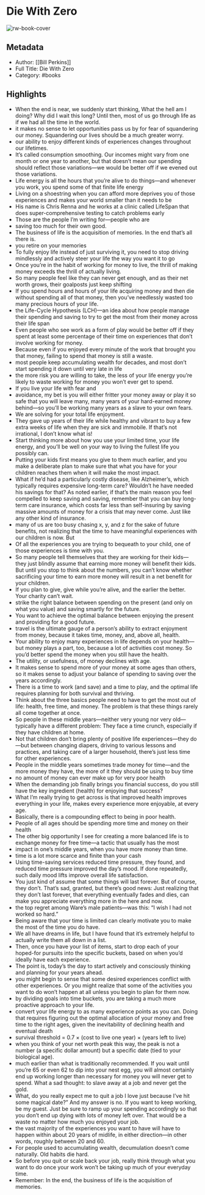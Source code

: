 # Die With Zero

![rw-book-cover](https://is3-ssl.mzstatic.com/image/thumb/Publication114/v4/b2/8b/1b/b28b1b76-5290-e6dc-7af7-3d9c244a45a3/9780358100515_marketingimage.jpg/1400x2105w.jpg)

## Metadata
- Author: [[Bill Perkins]]
- Full Title: Die With Zero
- Category: #books

## Highlights
- When the end is near, we suddenly start thinking, What the hell am I doing? Why did I wait this long? Until then, most of us go through life as if we had all the time in the world.
- it makes no sense to let opportunities pass us by for fear of squandering our money. Squandering our lives should be a much greater worry.
- our ability to enjoy different kinds of experiences changes throughout our lifetimes.
- It’s called consumption smoothing. Our incomes might vary from one month or one year to another, but that doesn’t mean our spending should reflect those variations—we would be better off if we evened out those variations.
- Life energy is all the hours that you’re alive to do things—and whenever you work, you spend some of that finite life energy
- Living on a shoestring when you can afford more deprives you of those experiences and makes your world smaller than it needs to be
- His name is Chris Renna and he works at a clinic called Life­Span that does super-comprehensive testing to catch problems early
- Those are the people I’m writing for—people who are
- saving too much for their own good.
- The business of life is the acquisition of memories. In the end that’s all there is.
- you retire on your memories
- To fully enjoy life instead of just surviving it, you need to stop driving mindlessly and actively steer your life the way you want it to go
- Once you’re in the habit of working for money to live, the thrill of making money exceeds the thrill of actually living.
- So many people feel like they can never get enough, and as their net worth grows, their goalposts just keep shifting
- If you spend hours and hours of your life acquiring money and then die without spending all of that money, then you’ve needlessly wasted too many precious hours of your life.
- the Life-Cycle Hypothesis (LCH)—an idea about how people manage their spending and saving to try to get the most from their money across their life span
- Even people who see work as a form of play would be better off if they spent at least some percentage of their time on experiences that don’t involve working for money.
- Because even if you enjoyed every minute of the work that brought you that money, failing to spend that money is still a waste.
- most people keep accumulating wealth for decades, and most don’t start spending it down until very late in life
- the more risk you are willing to take, the less of your life energy you’re likely to waste working for money you won’t ever get to spend.
- If you live your life with fear and
- avoidance, my bet is you will either fritter your money away or play it so safe that you will leave many, many years of your hard-earned money behind—so you’ll be working many years as a slave to your own fears.
- We are solving for your total life enjoyment.
- They gave up years of their life while healthy and vibrant to buy a few extra weeks of life when they are sick and immobile. If that’s not irrational, I don’t know what is!
- Start thinking more about how you use your limited time, your life energy, and you’ll be well on your way to living the fullest life you possibly can.
- Putting your kids first means you give to them much earlier, and you make a deliberate plan to make sure that what you have for your children reaches them when it will make the most impact.
- What if he’d had a particularly costly disease, like Alz­heimer’s, which typically requires expensive long-term care? Wouldn’t he have needed his savings for that? As noted earlier, if that’s the main reason you feel compelled to keep saving and saving, remember that you can buy long-term care insurance, which costs far less than self-insuring by saving massive amounts of money for a crisis that may never come. Just like any other kind of insurance.
- many of us are too busy chasing x, y, and z for the sake of future benefits, not realizing that the time to have meaningful experiences with our children is now. But
- Of all the experiences you are trying to bequeath to your child, one of those experiences is time with you.
- So many people tell themselves that they are working for their kids—they just blindly assume that earning more money will benefit their kids. But until you stop to think about the numbers, you can’t know whether sacrificing your time to earn more money will result in a net benefit for your children.
- If you plan to give, give while you’re alive, and the earlier the better. Your charity can’t wait.
- strike the right balance between spending on the present (and only on what you value) and saving smartly for the future.
- You want to achieve the optimal balance between enjoying the present and providing for a good future.
- travel is the ultimate gauge of a person’s ability to extract enjoyment from money, because it takes time, money, and, above all, health.
- Your ability to enjoy many experiences in life depends on your health—but money plays a part, too, because a lot of activities cost money. So you’d better spend the money when you still have the health.
- The utility, or usefulness, of money declines with age.
- It makes sense to spend more of your money at some ages than others, so it makes sense to adjust your balance of spending to saving over the years accordingly.
- There is a time to work (and save) and a time to play, and the optimal life requires planning for both survival and thriving.
- Think about the three basics people need to have to get the most out of life: health, free time, and money. The problem is that these things rarely all come together at once.
- So people in these middle years—neither very young nor very old—typically have a different problem: They face a time crunch, especially if they have children at home.
- Not that children don’t bring plenty of positive life experiences—they do—but between changing diapers, driving to various lessons and practices, and taking care of a larger household, there’s just less time for other experiences.
- People in the middle years sometimes trade money for time—and the more money they have, the more of it they should be using to buy time
- no amount of money can ever make up for very poor health
- When the demanding job finally brings you financial success, do you still have the key ingredient (health) for enjoying that success?
- What I’m really trying to get across is that improved health improves everything in your life, makes every experience more enjoyable, at every age.
- Basically, there is a compounding effect to being in poor health.
- People of all ages should be spending more time and money on their health
- The other big opportunity I see for creating a more balanced life is to exchange money for free time—a tactic that usually has the most
- impact in one’s middle years, when you have more money than time.
- time is a lot more scarce and finite than your cash
- Using time-saving services reduced time pressure, they found, and reduced time pressure improved the day’s mood. If done repeatedly, such daily mood lifts improve overall life satisfaction.
- You just kind of assume that some things will last forever. But of course, they don’t. That’s sad, granted, but there’s good news: Just realizing that they don’t last forever, that everything eventually fades and dies, can make you appreciate everything more in the here and now.
- the top regret among Ware’s male patients—was this: “I wish I had not worked so hard.”
- Being aware that your time is limited can clearly motivate you to make the most of the time you do have.
- We all have dreams in life, but I have found that it’s extremely helpful to actually write them all down in a list.
- Then, once you have your list of items, start to drop each of your hoped-for pursuits into the specific buckets, based on when you’d ideally have each experience.
- The point is, today’s the day to start actively and consciously thinking and planning for your years ahead.
- you might begin to sense that some desired experiences conflict with other experiences. Or you might realize that some of the activities you want to do won’t happen at all unless you begin to plan for them now.
- by dividing goals into time buckets, you are taking a much more proactive approach to your life.
- convert your life energy to as many experience points as you can. Doing that requires figuring out the optimal allocation of your money and free time to the right ages, given the inevitability of declining health and eventual death
- survival threshold = 0.7 × (cost to live one year) × (years left to live)
- when you think of your net worth peak this way, the peak is not a number (a specific dollar amount) but a specific date (tied to your biological age).
- much earlier than what is traditionally recommended. If you wait until you’re 65 or even 62 to dip into your nest egg, you will almost certainly end up working longer than necessary for money you will never get to spend. What a sad thought: to slave away at a job and never get the gold.
- What, do you really expect me to quit a job I love just because I’ve hit some magical date?” And my answer is no. If you want to keep working, be my guest. Just be sure to ramp up your spending accordingly so that you don’t end up dying with lots of money left over. That would be a waste no matter how much you enjoyed your job.
- the vast majority of the experiences you want to have will have to happen within about 20 years of midlife, in either direction—in other words, roughly between 20 and 60.
- For people used to accumulating wealth, decumulation doesn’t come naturally. Old habits die hard.
- So before you quit or scale back your job, really think through what you want to do once your work won’t be taking up much of your everyday time.
- Remember: In the end, the business of life is the acquisition of memories.
